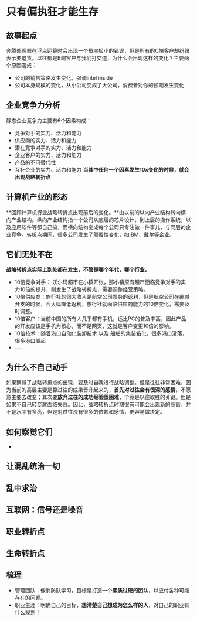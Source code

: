 # 只有偏执狂才能生存
## 故事起点
   奔腾处理器在浮点运算时会出现一个概率极小的错误，但是所有的C端客户却纷纷表示要退货。以往都是B端客户与我们打交道，为什么会出现这样的变化？主要两个原因造成：
   - 公司的销售策略发生变化，强调intel inside 
   - 公司本身规模的变化，从小公司变成了大公司，消费者对你的预期发生变化 
## 企业竞争力分析
   静态企业竞争力主要有6个因素构成：
   + 竞争对手的实力、活力和能力
   + 供应商的实力、活力和能力
   + 潜在竞争对手的实力、活力和能力
   + 企业客户的实力、活力和能力
   + 产品的不可替代性
   + 互补企业的实力、活力和能力
   **当其中任何一个因素发生10x变化的时候，就会出现战略转折点**
## 计算机产业的形态
   **回顾计算机行业战略转折点出现前后的变化。**由以前的纵向产业结构转向横向产业结构。纵向产业结构指一个公司从底层的芯片设计，到上层的操作系统，以及应用软件等都自己搞，而横向结构变成每个公司只专注做一件事儿，与同层的企业竞争。转折点期间，很多公司发生了颠覆性变化，如IBM、戴尔等企业。
## 它们无处不在
   **战略转折点实际上到处都在发生，不管是哪个年代，哪个行业。**
   + 10倍竞争对手： 沃尔玛超市在小镇开张，那小镇原有超市面临竞争对手的实力10倍的提升，则发生了战略转折点，需要调整经营策略。
   + 10倍供应商：旅行社的很大收入是航空公司票务的返利，但是航空公司在缩减开支的时候，会大幅降低返利，旅行社就面临供应商能力的10倍变化，需要及时调整。
   + 10倍客户：当前中国的所有人几乎都有手机，远比PC的普及率高，因此产品的开发应该是手机为核心，而不是网页，这就是客户变更10倍的影响。
   + 10倍技术：随着港口自动化装卸技术 以及 船舶的集装箱化，很多港口没落，很多港口崛起
   + ……
## 为什么不自己动手
   如果察觉了战略转折点的出现，要及时自我进行战略调整。但是往往非常困难，因为当前的高层主要是靠过往的成果晋升起来的，**首先对过往会有很深的感情**，不愿意主要去改变；其次要**放弃过往的成功经验很困难**，毕竟是以往取胜的关键。但是如果不自己转变就面临失败。因此，战略转折点时期很有可能会出现新的高管，并不是水平有多高，但是对过往没有很多的依赖和感情，更容易做决定。
## 如何察觉它们
   + 
## 让混乱统治一切
## 乱中求治
## 互联网：信号还是噪音
## 职业转折点
## 生命转折点
## 梳理
   + 管理团队：像消防队学习，目标是打造一个**素质过硬的团队**，以应付各种可能存在的问题。
   + 职业生涯：明确自己的目标，**想清楚自己想成为怎么样的人**，对自己的职业有什么规划！
